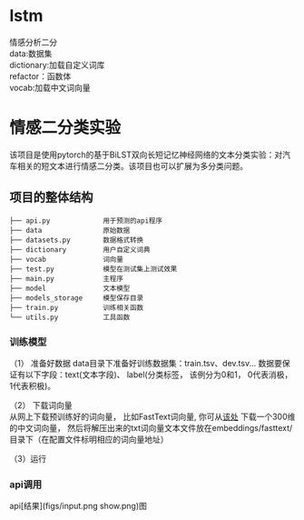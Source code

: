 # lstm

情感分析二分  
data:数据集  
dictionary:加载自定义词库  
refactor：函数体  
vocab:加载中文词向量

# 情感二分类实验

该项目是使用pytorch的基于BiLST双向长短记忆神经网络的文本分类实验：对汽车相关的短文本进行情感二分类。该项目也可以扩展为多分类问题。

## 项目的整体结构

```
├── api.py             用于预测的api程序
├── data               原始数据
├── datasets.py        数据格式转换
├── dictionary         用户自定义词典
├── vocab              词向量
├── test.py            模型在测试集上测试效果
├── main.py            主程序
├── model              文本模型
├── models_storage     模型保存目录
├── train.py           训练相关函数
└── utils.py           工具函数
```

### 训练模型

（1） 准备好数据 data目录下准备好训练数据集：train.tsv、dev.tsv... 数据要保证有以下字段：text(文本字段)、 label(分类标签， 该例分为0和1， 0代表消极， 1代表积极)。

（2） 下载词向量  
从网上下载预训练好的词向量， 比如FastText词向量, 你可从[该处](https://fasttext.cc/docs/en/crawl-vectors.html)
下载一个300维的中文词向量， 然后将解压出来的txt词向量文本文件放在embeddings/fasttext/目录下（在配置文件标明相应的词向量地址）

（3）运行

### api调用

api[结果](figs/input.png show.png)图



